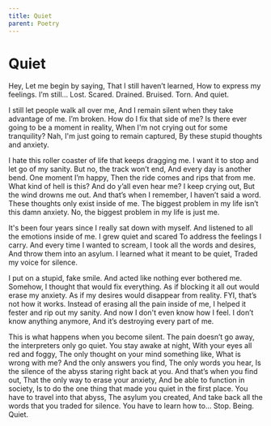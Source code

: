```yaml
---
title: Quiet
parent: Poetry
---
```

# Quiet

Hey,
Let me begin by saying,
That I still haven’t learned,
How to express my feelings.
I’m still…
Lost.
Scared.
Drained.
Bruised.
Torn.
And quiet.

I still let people walk all over me,
And I remain silent when they take advantage of me.
I’m broken.
How do I fix that side of me?
Is there ever going to be a moment in reality,
When I'm not crying out for some tranquility? 
Nah, I'm just going to remain captured,
By these stupid thoughts and anxiety.

I hate this roller coaster of life that keeps dragging me.
I want it to stop and let go of my sanity.
But no, the track won’t end,
And every day is another bend.
One moment I’m happy,
Then the ride comes and rips that from me.
What kind of hell is this?
And do y’all even hear me?
I keep crying out,
But the wind drowns me out.
And that’s when I remember,
I haven’t said a word.
These thoughts only exist inside of me.
The biggest problem in my life isn’t this damn anxiety.
No, the biggest problem in my life is just me.

It's been four years since I really sat down with myself. 
And listened to all the emotions inside of me.
I grew quiet and scared
To address the feelings I carry.
And every time I wanted to scream,
I took all the words and desires,
And throw them into an asylum.
I learned what it meant to be quiet,
Traded my voice for silence.

I put on a stupid, fake smile.
And acted like nothing ever bothered me.
Somehow, I thought that would fix everything.
As if blocking it all out would erase my anxiety.
As if my desires would disappear from reality.
FYI, that’s not how it works.
Instead of erasing all the pain inside of me,
I helped it fester and rip out my sanity.
And now I don't even know how I feel.
I don’t know anything anymore,
And it’s destroying every part of me.

This is what happens when you become silent.
The pain doesn’t go away, the interpreters only go quiet.
You stay awake at night,
With your eyes all red and foggy,
The only thought on your mind something like,
What is wrong with me?
And the only answers you find,
The only words you hear,
Is the silence of the abyss staring right back at you.
And that’s when you find out,
That the only way to erase your anxiety,
And be able to function in society,
Is to do the one thing that made you quiet in the first place.
You have to travel into that abyss,
The asylum you created,
And take back all the words that you traded for silence.
You have to learn how to…
Stop.
Being.
Quiet.

